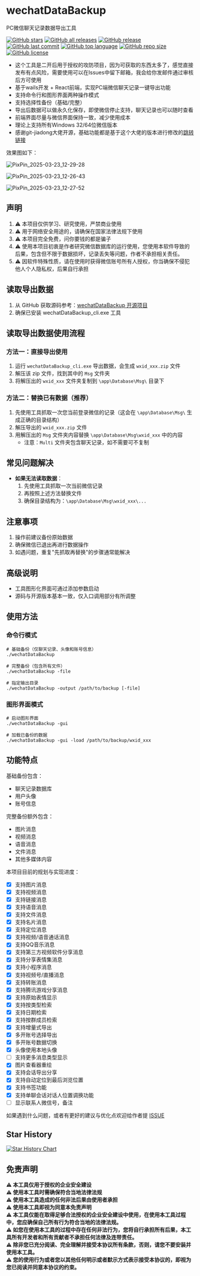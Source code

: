 # wechatDataBackup
PC微信聊天记录数据导出工具

[![GitHub stars](https://img.shields.io/github/stars/XF-FS/wechatDataBackup_cli)](https://github.com/XF-FS/wechatDataBackup_cli/stargazers)
[![GitHub all releases](https://img.shields.io/github/downloads/XF-FS/wechatDataBackup_cli/total)](https://github.com/XF-FS/wechatDataBackup_cli/releases)
[![GitHub release](https://img.shields.io/github/v/release/XF-FS/wechatDataBackup_cli)](https://github.com/XF-FS/wechatDataBackup_cli/releases)
[![GitHub last commit](https://img.shields.io/github/last-commit/XF-FS/wechatDataBackup_cli)](https://github.com/XF-FS/wechatDataBackup_cli/commits/main)
[![GitHub top language](https://img.shields.io/github/languages/top/XF-FS/wechatDataBackup_cli)](https://github.com/XF-FS/wechatDataBackup_cli)
[![GitHub repo size](https://img.shields.io/github/repo-size/XF-FS/wechatDataBackup_cli)](https://github.com/XF-FS/wechatDataBackup_cli)
[![GitHub license](https://img.shields.io/github/license/XF-FS/wechatDataBackup_cli)](https://github.com/XF-FS/wechatDataBackup_cli/blob/main/LICENSE)

* 这个工具是二开后用于授权的攻防项目，因为可获取的东西太多了，感觉直接发布有点风险，需要使用可以在Issues中留下邮箱，我会给你发邮件通过审核后方可使用
* 基于wails开发 + React前端，实现PC端微信聊天记录一键导出功能
* 支持命令行和图形界面两种操作模式
* 支持选择性备份（基础/完整）
* 导出后数据可以做永久化保存，即使微信停止支持，聊天记录也可以随时查看
* 前端界面尽量与微信界面保持一致，减少使用成本
* 理论上支持所有Windows 32/64位微信版本
* 感谢git-jiadong大佬开源，基础功能都是基于这个大佬的版本进行修改的[跳转链接](https://github.com/git-jiadong/wechatDataBackup)

效果图如下：

![PixPin_2025-03-23_12-29-28](https://github.com/user-attachments/assets/a97c0bb6-0eab-4eff-9d22-30875e8831d8)

![PixPin_2025-03-23_12-26-43](https://github.com/user-attachments/assets/bdc65206-7f26-4ffe-ad76-f985cf691472)

![PixPin_2025-03-23_12-27-52](https://github.com/user-attachments/assets/318863b9-ad8f-48df-bb1a-1202651f2d67)


## 声明
1. ⚠️ 本项目仅供学习、研究使用，严禁商业使用
2. ⚠️ 用于网络安全用途的，请确保在国家法律法规下使用
3. ⚠️ 本项目完全免费，问你要钱的都是骗子
4. ⚠️ 使用本项目初衷是作者研究微信数据库的运行使用，您使用本软件导致的后果，包含但不限于数据损坏，记录丢失等问题，作者不承担相关责任。
5. ⚠️ 因软件特殊性质，请在使用时获得微信账号所有人授权，你当确保不侵犯他人个人隐私权，后果自行承担

## 读取导出数据
1. 从 GitHub 获取源码参考：[wechatDataBackup 开源项目](https://github.com/git-jiadong/wechatDataBackup)
2. 确保已安装 wechatDataBackup_cli.exe 工具

## 读取导出数据使用流程

### 方法一：直接导出使用
1. 运行 `wechatDataBackup_cli.exe` 导出数据，会生成 `wxid_xxx.zip` 文件
2. 解压该 zip 文件，找到其中的 `Msg` 文件夹
3. 将解压出的 `wxid_xxx` 文件夹复制到 `\app\Database\Msg\` 目录下

### 方法二：替换已有数据（推荐）
1. 先使用工具抓取一次您当前登录微信的记录（这会在 `\app\Database\Msg\` 生成正确的目录结构）
2. 解压导出的 `wxid_xxx.zip` 文件
3. 用解压出的 `Msg` 文件夹内容替换 `\app\Database\Msg\wxid_xxx` 中的内容
   - 注意：`Multi` 文件夹包含聊天记录，如不需要可不复制

## 常见问题解决
- **如果无法读取数据**：
  1. 先使用工具抓取一次当前微信记录
  2. 再按照上述方法替换文件
  3. 确保目录结构为：`\app\Database\Msg\wxid_xxx\...`

## 注意事项
1. 操作前建议备份原始数据
2. 确保微信已退出再进行数据操作
3. 如遇问题，重复"先抓取再替换"的步骤通常能解决

## 高级说明
- 工具图形化界面可通过添加参数启动
- 源码与开源版本基本一致，仅入口调用部分有所调整


## 使用方法

### 命令行模式
```shell
# 基础备份（仅聊天记录、头像和账号信息）
./wechatDataBackup

# 完整备份（包含所有文件）
./wechatDataBackup -file

# 指定输出目录
./wechatDataBackup -output /path/to/backup [-file]
```

### 图形界面模式
```shell
# 启动图形界面
./wechatDataBackup -gui

# 加载已备份的数据
./wechatDataBackup -gui -load /path/to/backup/wxid_xxx
```


## 功能特点

基础备份包含：
- 聊天记录数据库
- 用户头像
- 账号信息

完整备份额外包含：
- 图片消息
- 视频消息
- 语音消息
- 文件消息
- 其他多媒体内容

本项目目前的规划与实现进度：
- [x] 支持图片消息
- [x] 支持视频消息
- [x] 支持链接消息
- [x] 支持语音消息
- [x] 支持文件消息
- [x] 支持名片消息
- [x] 支持定位消息
- [x] 支持视频/语音通话消息
- [x] 支持QQ音乐消息
- [x] 支持第三方视频软件分享消息
- [x] 支持分享表情集消息
- [x] 支持小程序消息
- [x] 支持视频号/直播消息
- [x] 支持转账消息
- [x] 支持腾讯游戏分享消息
- [x] 支持原始表情显示
- [x] 支持按类型检索
- [x] 支持日期检索
- [x] 支持按群成员检索
- [x] 支持增量式导出
- [x] 多开账号选择导出
- [x] 多开账号数据切换
- [x] 头像使用本地头像
- [ ] 支持更多消息类型显示
- [x] 图片查看器重绘
- [x] 支持会话导出分享
- [x] 支持自动定位到最后浏览位置
- [x] 支持书签功能
- [x] 支持单聊会话对话人位置调换功能
- [ ] 显示联系人微信号，备注

如果遇到什么问题，或者有更好的建议与优化点欢迎给作者提 [ISSUE](https://github.com/XF-FS/wechatDataBackup_cli/issues)


## Star History

[![Star History Chart](https://api.star-history.com/svg?repos=XF-FS/wechatDataBackup_cli&type=Date)](https://star-history.com/?utm_source=bestxtools.com#XF-FS/wechatDataBackup_cli&Date)

## 免责声明
**⚠️ 本工具仅用于授权的企业安全建设**<br/>
**⚠️ 使用本工具时需确保符合当地法律法规**<br/>
**⚠️ 使用本工具造成的任何非法后果由使用者承担**<br/>
**⚠️ 使用本工具即视为同意本免责声明**<br/>
**⚠️ 本工具仅能在取得足够合法授权的企业安全建设中使用，在使用本工具过程中，您应确保自己所有行为符合当地的法律法规。**<br/>
**⚠️ 如您在使用本工具的过程中存在任何非法行为，您将自行承担所有后果，本工具所有开发者和所有贡献者不承担任何法律及连带责任。**<br/>
**⚠️ 除非您已充分阅读、完全理解并接受本协议所有条款，否则，请您不要安装并使用本工具。**<br/>
**⚠️ 您的使用行为或者您以其他任何明示或者默示方式表示接受本协议的，即视为您已阅读并同意本协议的约束。**<br/>

